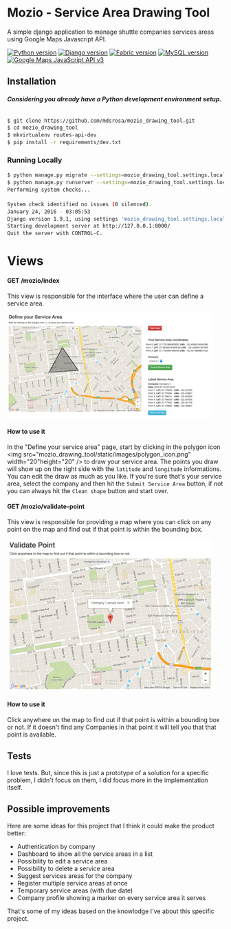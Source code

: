 # Mozio - Service Area Drawing Tool

A simple django application to manage shuttle companies services areas using Google Maps Javascript API.

[![Python version](https://img.shields.io/badge/Python-v2.7.10-blue.svg)](https://www.python.org/downloads/release/python-2710/) [![Django version](https://img.shields.io/badge/Django-v1.9.1-blue.svg)](https://docs.djangoproject.com/en/1.9/) [![Fabric version](https://img.shields.io/badge/Fabric-1.4.3-brightgreen.svg)](http://docs.fabfile.org/en/1.10/) [![MySQL version](https://img.shields.io/badge/MySQL-5.6-orange.svg)](https://dev.mysql.com/doc/refman/5.6/en/) [![Google Maps JavaScript API v3](https://img.shields.io/badge/Google_Maps_JavaScript_API-v3-green.svg)](https://developers.google.com/maps/documentation/javascript/)

## Installation
###### **Considering you already have a Python development environment setup.**

```bash
$ git clone https://github.com/mdsrosa/mozio_drawing_tool.git
$ cd mozio_drawing_tool
$ mkvirtualenv routes-api-dev
$ pip install -r requirements/dev.txt
```

### Running Locally
```bash
$ python manage.py migrate --settings=mozio_drawing_tool.settings.local
$ python manage.py runserver --settings=mozio_drawing_tool.settings.local
Performing system checks...

System check identified no issues (0 silenced).
January 24, 2016 - 03:05:53
Django version 1.9.1, using settings 'mozio_drawing_tool.settings.local'
Starting development server at http://127.0.0.1:8000/
Quit the server with CONTROL-C.
```

# Views

#### GET /mozio/index

This view is responsible for the interface where the user can define a service area.

<img src="mozio_drawing_tool/static/images/mozio_define_your_service_area.png" width="480" />

#### How to use it
In the "Define your service area" page, start by clicking in the polygon icon <img src="mozio_drawing_tool/static/images/polygon_icon.png" width="20"height="20" /> to draw your service area. The points you draw will show up on the right side with the `latitude` and `longitude` informations. You can edit the draw as much as you like. If you're sure that's your service area, select the company and then hit the `Submit Service Area` button, if not you can always hit the `Clean shape` button and start over.

#### GET /mozio/validate-point

This view is responsible for providing a map where you can click on any point on the map and find out if that point is within the bounding box.

<img src="mozio_drawing_tool/static/images/mozio_validate_point.png" width="480" />

#### How to use it
Click anywhere on the map to find out if that point is within a bounding box or not. If it doesn't find any Companies in that point it will tell you that that point is available.


## Tests
I love tests. But, since this is just a prototype of a solution for a specific problem, I didn't focus on them, I did focus more in the implementation itself.

## Possible improvements

Here are some ideas for this project that I think it could make the product better:

* Authentication by company
* Dashboard to show all the service areas in a list
* Possibility to edit a service area
* Possibility to delete a service area
* Suggest services areas for the company
* Register multiple service areas at once
* Temporary service areas (with due date)
* Company profile showing a marker on every service area it serves

That's some of my ideas based on the knowlodge I've about this specific project.